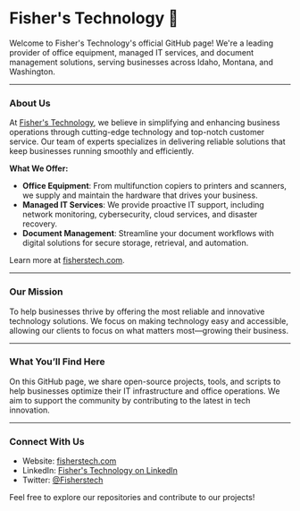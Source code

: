 # Fisher's Technology 🚀

Welcome to Fisher's Technology's official GitHub page! We're a leading provider of office equipment, managed IT services, and document management solutions, serving businesses across Idaho, Montana, and Washington.

---

### About Us

At [Fisher's Technology](https://www.fisherstech.com), we believe in simplifying and enhancing business operations through cutting-edge technology and top-notch customer service. Our team of experts specializes in delivering reliable solutions that keep businesses running smoothly and efficiently.

**What We Offer:**

- **Office Equipment**: From multifunction copiers to printers and scanners, we supply and maintain the hardware that drives your business.
- **Managed IT Services**: We provide proactive IT support, including network monitoring, cybersecurity, cloud services, and disaster recovery.
- **Document Management**: Streamline your document workflows with digital solutions for secure storage, retrieval, and automation.

Learn more at [fisherstech.com](https://www.fisherstech.com).

---

### Our Mission

To help businesses thrive by offering the most reliable and innovative technology solutions. We focus on making technology easy and accessible, allowing our clients to focus on what matters most—growing their business.

---

### What You’ll Find Here

On this GitHub page, we share open-source projects, tools, and scripts to help businesses optimize their IT infrastructure and office operations. We aim to support the community by contributing to the latest in tech innovation.

---

### Connect With Us

- Website: [fisherstech.com](https://www.fisherstech.com)
- LinkedIn: [Fisher's Technology on LinkedIn](https://www.linkedin.com/company/fishers-technology)
- Twitter: [@Fisherstech](https://twitter.com/Fisherstech)

Feel free to explore our repositories and contribute to our projects!

